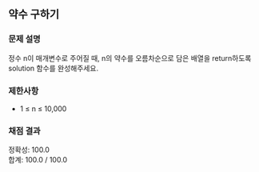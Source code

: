 ## 약수 구하기

### 문제 설명

정수 n이 매개변수로 주어질 때, n의 약수를 오름차순으로 담은 배열을 return하도록 solution 함수를 완성해주세요.

### 제한사항

* 1 ≤ n ≤ 10,000

### 채점 결과
정확성: 100.0<br>
합계: 100.0 / 100.0
